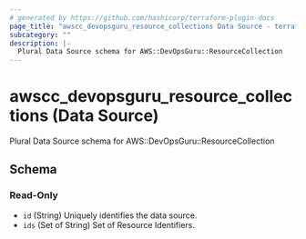 ```yaml
---
# generated by https://github.com/hashicorp/terraform-plugin-docs
page_title: "awscc_devopsguru_resource_collections Data Source - terraform-provider-awscc"
subcategory: ""
description: |-
  Plural Data Source schema for AWS::DevOpsGuru::ResourceCollection
---
```


# awscc_devopsguru_resource_collections (Data Source)

Plural Data Source schema for AWS::DevOpsGuru::ResourceCollection



<!-- schema generated by tfplugindocs -->
## Schema

### Read-Only

- `id` (String) Uniquely identifies the data source.
- `ids` (Set of String) Set of Resource Identifiers.


